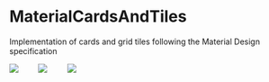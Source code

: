 # MaterialCardsAndTiles
Implementation of cards and grid tiles following the Material Design specification

<img src="https://raw.githubusercontent.com/danielgimenes/MaterialCardsAndTiles/master/docs/screen1.png">&nbsp;&nbsp;&nbsp;&nbsp;&nbsp;&nbsp;&nbsp;&nbsp;
<img src="https://raw.githubusercontent.com/danielgimenes/MaterialCardsAndTiles/master/docs/screen2.png">&nbsp;&nbsp;&nbsp;&nbsp;&nbsp;&nbsp;&nbsp;&nbsp;
<img src="https://raw.githubusercontent.com/danielgimenes/MaterialCardsAndTiles/master/docs/screen3.png">
